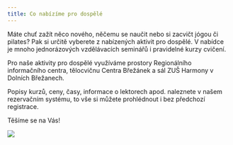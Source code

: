 ```yaml
---
title: Co nabízíme pro dospělé
---
```

Máte chuť zažít něco nového, něčemu se naučit nebo si zacvičt jógou či pilates? Pak si určitě vyberete z nabízených aktivit pro dospělé. V nabídce je mnoho jednorázových vzdělávacích seminářů i pravidelné kurzy cvičení.

Pro naše aktivity pro dospělé využíváme prostory Regionálního informačního centra,   tělocvičnu Centra Břežánek a sál ZUŠ Harmony v Dolních Břežanech.

Popisy kurzů, ceny, časy, informace o lektorech apod. naleznete v našem rezervačním systému, to vše si můžete prohlédnout i bez předchozí registrace.

Těšíme se na Vás!

![](/images/uploads/2019_2020_vigvam_nabizi_a_pripravuje.jpg)
